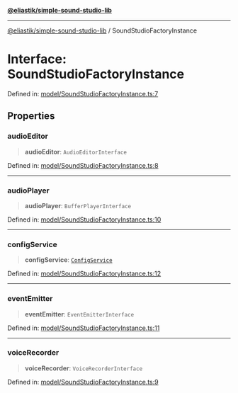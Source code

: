[**@eliastik/simple-sound-studio-lib**](../README.md)

***

[@eliastik/simple-sound-studio-lib](../README.md) / SoundStudioFactoryInstance

# Interface: SoundStudioFactoryInstance

Defined in: [model/SoundStudioFactoryInstance.ts:7](https://github.com/Eliastik/simple-sound-studio-lib/blob/e04ad49295783c41bb6a6926027e9768dbfd228c/lib/model/SoundStudioFactoryInstance.ts#L7)

## Properties

### audioEditor

> **audioEditor**: `AudioEditorInterface`

Defined in: [model/SoundStudioFactoryInstance.ts:8](https://github.com/Eliastik/simple-sound-studio-lib/blob/e04ad49295783c41bb6a6926027e9768dbfd228c/lib/model/SoundStudioFactoryInstance.ts#L8)

***

### audioPlayer

> **audioPlayer**: `BufferPlayerInterface`

Defined in: [model/SoundStudioFactoryInstance.ts:10](https://github.com/Eliastik/simple-sound-studio-lib/blob/e04ad49295783c41bb6a6926027e9768dbfd228c/lib/model/SoundStudioFactoryInstance.ts#L10)

***

### configService

> **configService**: [`ConfigService`](ConfigService.md)

Defined in: [model/SoundStudioFactoryInstance.ts:12](https://github.com/Eliastik/simple-sound-studio-lib/blob/e04ad49295783c41bb6a6926027e9768dbfd228c/lib/model/SoundStudioFactoryInstance.ts#L12)

***

### eventEmitter

> **eventEmitter**: `EventEmitterInterface`

Defined in: [model/SoundStudioFactoryInstance.ts:11](https://github.com/Eliastik/simple-sound-studio-lib/blob/e04ad49295783c41bb6a6926027e9768dbfd228c/lib/model/SoundStudioFactoryInstance.ts#L11)

***

### voiceRecorder

> **voiceRecorder**: `VoiceRecorderInterface`

Defined in: [model/SoundStudioFactoryInstance.ts:9](https://github.com/Eliastik/simple-sound-studio-lib/blob/e04ad49295783c41bb6a6926027e9768dbfd228c/lib/model/SoundStudioFactoryInstance.ts#L9)
